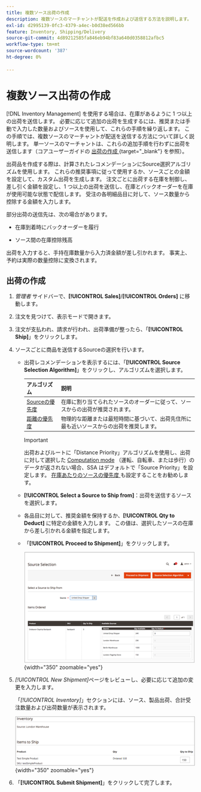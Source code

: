 ```yaml
---
title: 複数ソース出荷の作成
description: 複数ソースのマーチャントが配送を作成および送信する方法を説明します。
exl-id: d2995139-0fc3-4379-a4ec-b0d38ed566bb
feature: Inventory, Shipping/Delivery
source-git-commit: 4d89212585fa846eb94bf83a640d0358812afbc5
workflow-type: tm+mt
source-wordcount: '387'
ht-degree: 0%

---
```


# 複数ソース出荷の作成

[!DNL Inventory Management] を使用する場合は、在庫があるように 1 つ以上の出荷を送信します。 必要に応じて追加の出荷を生成するには、推奨または手動で入力した数量およびソースを使用して、これらの手順を繰り返します。 この手順では、複数ソースのマーチャントが配送を送信する方法について詳しく説明します。 単一ソースのマーチャントは、これらの追加手順を行わずに出荷を送信します（コアユーザーガイドの [ 出荷の作成 ](../stores-purchase/shipments.md#create-a-shipment){target="_blank"} を参照）。

出荷品を作成する際は、計算されたレコメンデーションにSource選択アルゴリズムを使用します。 これらの推奨事項に従って使用するか、ソースごとの金額を設定して、カスタム出荷を生成します。 注文ごとに出荷する在庫を制御し、差し引く金額を設定し、1 つ以上の出荷を送信し、在庫とバックオーダーを在庫が使用可能な状態で配信します。 受注の各明細品目に対して、ソース数量から控除する金額を入力します。

部分出荷の送信先は、次の場合があります。

- 在庫到着時にバックオーダーを履行

- ソース間の在庫控除残高

出荷を入力すると、手持在庫数量から入力済金額が差し引かれます。 事実上、予約は実際の数量控除に変換されます。

## 出荷の作成

1. _管理者_ サイドバーで、**[!UICONTROL Sales]**/**[!UICONTROL Orders]** に移動します。

1. 注文を見つけて、表示モードで開きます。

1. 注文が支払われ、請求が行われ、出荷準備が整ったら、「**[!UICONTROL Ship]**」をクリックします。

1. ソースごとに商品を送信するSourceの選択を行います。

   - 出荷レコメンデーションを表示するには、「**[!UICONTROL Source Selection Algorithm]**」をクリックし、アルゴリズムを選択します。

     | アルゴリズム | 説明 |
     |--|--|
     | [Sourceの優先度 ](source-priority-algorithm.md) | 在庫に割り当てられたソースのオーダーに従って、ソースからの出荷が推奨されます。 |
     | [ 距離の優先度 ](distance-priority-algorithm.md) | 物理的な距離または最短時間に基づいて、出荷先住所に最も近いソースからの出荷を推奨します。 |

     >[!IMPORTANT]
     >
     >出荷およびルートに「Distance Priority」アルゴリズムを使用し、出荷に対して選択した [Computation mode](distance-priority-algorithm.md) （運転、自転車、または歩行）のデータが返されない場合、SSA はデフォルトで「Source Priority」を設定します。 [ 在庫あたりのソースの優先度 ](stocks-prioritize-sources.md) も設定することをお勧めします。


   - **[!UICONTROL Select a Source to Ship from]**：出荷を送信するソースを選択します。

   - 各品目に対して、推奨金額を保持するか、**[!UICONTROL Qty to Deduct]** に特定の金額を入力します。 この値は、選択したソースの在庫から差し引かれる金額を指定します。

   - 「**[!UICONTROL Proceed to Shipment]**」をクリックします。

     ![Sourceを選択して数量を入力 ](assets/shipment-adobe-shipping-sources.png){width="350" zoomable="yes"}

1. _[!UICONTROL New Shipment]_&#x200B;ページをレビューし、必要に応じて追加の変更を入力します。

   「_[!UICONTROL Inventory]_」セクションには、ソース、製品出荷、合計受注数量および出荷数量が表示されます。

   ![ 部分出荷など、出荷の在庫詳細 ](assets/inventory-shipment-details.png){width="350" zoomable="yes"}

1. 「**[!UICONTROL Submit Shipment]**」をクリックして完了します。
